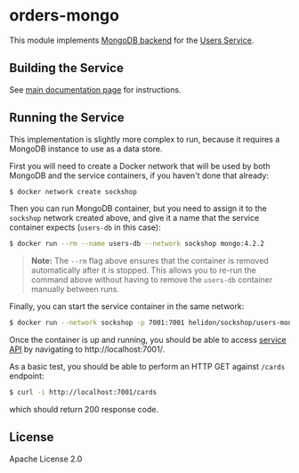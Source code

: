 # orders-mongo

This module implements [MongoDB backend](./src/main/java/io/helidon/examples/sockshop/users/mongo/MongoUserRepository.java)
for the [Users Service](../README.md).

## Building the Service

See [main documentation page](../README.md#building-the-service) for instructions.

## Running the Service

This implementation is slightly more complex to run, because it requires a MongoDB instance
to use as a data store.

First you will need to create a Docker network that will be used by both MongoDB and the service 
containers, if you haven't done that already:

```bash
$ docker network create sockshop 
``` 

Then you can run MongoDB container, but you need to assign it to the `sockshop` network 
created above, and give it a name that the service container expects (`users-db` in this case):

```bash
$ docker run --rm --name users-db --network sockshop mongo:4.2.2
``` 
> **Note:** The `--rm` flag above ensures that the container is removed automatically after it is 
> stopped. This allows you to re-run the command above without having to remove the `users-db`
> container manually between runs.

Finally, you can start the service container in the same network:

```bash
$ docker run --network sockshop -p 7001:7001 helidon/sockshop/users-mongo
``` 

Once the container is up and running, you should be able to access [service API](../README.md#api) 
by navigating to http://localhost:7001/.

As a basic test, you should be able to perform an HTTP GET against `/cards` endpoint:

```bash
$ curl -i http://localhost:7001/cards
``` 
which should return 200 response code.

## License

Apache License 2.0
